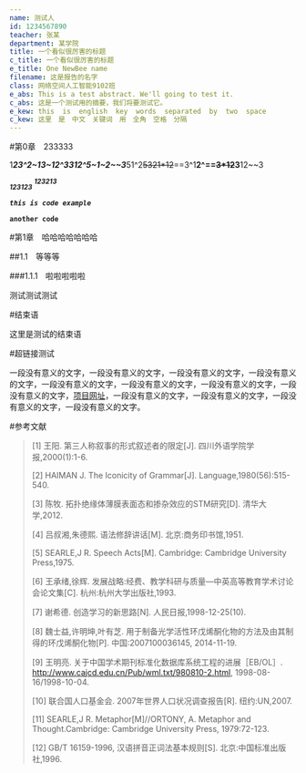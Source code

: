 ```yaml
---
name: 测试人
id: 1234567890
teacher: 张某
department: 某学院
title: 一个看似很厉害的标题
c_title: 一个看似很厉害的标题
e_title: One NewBee name
filename: 这是报告的名字
class: 网络空间人工智能9102班
e_abs: This is a test abstract. We'll going to test it.
c_abs: 这是一个测试用的摘要，我们将要测试它。
e_kew: this  is  english  key  words  separated  by  two  space
c_kew: 这里　是　中文　关键词　用　全角　空格　分隔
---
```


#第0章　233333

1***23^2~13~12^3312^5~1~2~~3***51^2~~5321*12~~==3^1**2^==~~3*12~~3**12~~3

***<sub>123123</sub> <sup>123213</sup>***

***`this is code example`***

**`another code`**

#第1章　哈哈哈哈哈哈哈

##1.1　等等等

###1.1.1　啦啦啦啦啦

测试测试测试

#结束语

这里是测试的结束语

#超链接测试

一段没有意义的文字，一段没有意义的文字，一段没有意义的文字，一段没有意义的文字，一段没有意义的文字，一段没有意义的文字，一段没有意义的文字，一段没有意义的文字，[项目网址](https://github.com/wncka/md2docx-csharp)，一段没有意义的文字，一段没有意义的文字，一段没有意义的文字，一段没有意义的文字。

#参考文献

> [1]  王阳. 第三人称叙事的形式叙述者的限定[J]. 四川外语学院学报,2000(1):1-6.
>
> [2]  HAIMAN J. The Iconicity of Grammar[J]. Language,1980(56):515-540.
>
> [3]  陈牧. 拓扑绝缘体薄膜表面态和掺杂效应的STM研究[D]. 清华大学,2012.
>
> [4]  吕叔湘,朱德熙. 语法修辞讲话[M]. 北京:商务印书馆,1951.
>
> [5]  SEARLE,J R. Speech Acts[M]. Cambridge: Cambridge University Press,1975.
>
> [6]  王承绪,徐辉. 发展战略:经费、教学科研与质量—中英高等教育学术讨论会论文集[C]. 杭州:杭州大学出版社,1993.
>
> [7]  谢希德. 创造学习的新思路[N]. 人民日报,1998-12-25(10).
>
> [8]  魏士益,许明坤,叶有芝. 用于制备光学活性环戊烯酮化物的方法及由其制得的环戊烯酮化物[P]. 中国:2007100036145, 2014-11-19.
>
> [9]  王明亮. 关于中国学术期刊标准化数据库系统工程的进展［EB/OL］. http://www.cajcd.edu.cn/Pub/wml.txt/980810-2.html, 1998-08-16/1998-10-04.
>
> [10] 联合国人口基金会. 2007年世界人口状况调查报告[R]. 纽约:UN,2007.
>
> [11] SEARLE,J R. Metaphor[M]//ORTONY, A. Metaphor and Thought.Cambridge: Cambridge University Press, 1979:72-123.
>
> [12] GB/T 16159-1996, 汉语拼音正词法基本规则[S]. 北京:中国标准出版社,1996.
